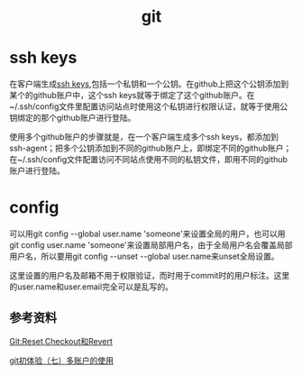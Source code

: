 <h1 align="center"> git </h1>

# ssh keys

在客户端生成[ssh keys](https://help.github.com/articles/connecting-to-github-with-ssh/),包括一个私钥和一个公钥。在github上把这个公钥添加到某个的github账户中，这个ssh keys就等于绑定了这个github账户。在~/.ssh/config文件里配置访问站点时使用这个私钥进行权限认证，就等于使用公钥绑定的那个github账户进行登陆。

使用多个github账户的步骤就是，在一个客户端生成多个ssh keys，都添加到ssh-agent；把多个公钥添加到不同的github账户上，即绑定不同的github账户；在~/.ssh/config文件配置访问不同站点使用不同的私钥文件，即用不同的github账户进行登陆。

# config

可以用git config --global user.name 'someone'来设置全局的用户，也可以用git config user.name 'someone'来设置局部用户名，由于全局用户名会覆盖局部用户名，所以要用git config --unset --global user.name来unset全局设置。

这里设置的用户名及邮箱不用于权限验证，而时用于commit时的用户标注。这里的user.name和user.email完全可以是乱写的。

参考资料
-

<a href="https://www.jianshu.com/p/e196b90b5b15" target="_blank">Git:Reset,Checkout和Revert</a>

[git初体验（七）多账户的使用](https://www.cnblogs.com/BeginMan/p/3548139.html)